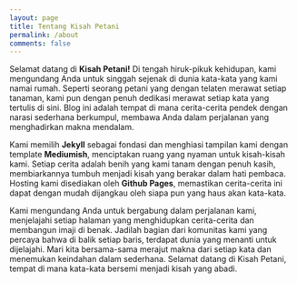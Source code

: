 ```yaml
---
layout: page
title: Tentang Kisah Petani
permalink: /about
comments: false
---
```


<div class="row justify-content-between">
   <div class="col-md-8 pr-5">
   <p>
Selamat datang di <b>Kisah Petani!</b> Di tengah hiruk-pikuk kehidupan, kami mengundang Anda untuk singgah sejenak di dunia kata-kata yang kami namai rumah. Seperti seorang petani yang dengan telaten merawat setiap tanaman, kami pun dengan penuh dedikasi merawat setiap kata yang tertulis di sini. Blog ini adalah tempat di mana cerita-cerita pendek dengan narasi sederhana berkumpul, membawa Anda dalam perjalanan yang menghadirkan makna mendalam.
</p>
<p>
Kami memilih <b>Jekyll</b> sebagai fondasi dan menghiasi tampilan kami dengan template <b>Mediumish</b>, menciptakan ruang yang nyaman untuk kisah-kisah kami. Setiap cerita adalah benih yang kami tanam dengan penuh kasih, membiarkannya tumbuh menjadi kisah yang berakar dalam hati pembaca. Hosting kami disediakan oleh <b>Github Pages</b>, memastikan cerita-cerita ini dapat dengan mudah dijangkau oleh siapa pun yang haus akan kata-kata.
</p>
<p>
Kami mengundang Anda untuk bergabung dalam perjalanan kami, menjelajahi setiap halaman yang menghidupkan cerita-cerita dan membangun imaji di benak. Jadilah bagian dari komunitas kami yang percaya bahwa di balik setiap baris, terdapat dunia yang menanti untuk dijelajahi. Mari kita bersama-sama merajut makna dari setiap kata dan menemukan keindahan dalam sederhana. Selamat datang di Kisah Petani, tempat di mana kata-kata bersemi menjadi kisah yang abadi.
</p>
</div>
</div>
